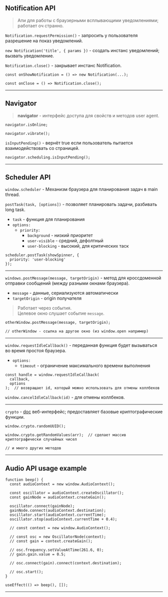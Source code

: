 ## Notification API

> Апи для работы с браузерными всплывающими уведомлениями;  
> работает оч странно.

`Notification.requestPermission()` - запросить у пользователя разрешение на показ уведомлений.

`new Notification('title', { params })` - создать инстанс уведомлений; вызвать уведомление.

`Notification.close()` - закрывает инстанс Notification.

```
const onShowNotification = () => new Notification(...);

const onClose = () => Notification.close();
```

___

##  Navigator

> **navigator** - интерфейс доступа для свойств и методов user agent.

```
navigator.isOnline;

navigator.vibrate();
```

`isInputPending()` - вернёт true если пользователь пытается взаимодействовать со страницей.

```
navigator.scheduling.isInputPending();
```

___

## Scheduler API

`window.scheduler` - Механизм браузера для планирования задач в main thread.

`postTask(task, [options])` - позволяет планировать задачи, разбивать long task.
  - `task` - функция для планирования
  - `options:`  
    - `priority:`  
      - `background` - низкий приоритет
      - `user-visible` - средний, дефолтный
      - `user-blocking` - высокий, для критических таск

```
scheduler.postTask(showSpinner, {
  priority: 'user-blocking'
});
```

___

`windows.postMessage(message, targetOrigin)` - метод для кроссдоменной отправки сообщений (между разными окнами браузера).
  - `message` - данные, сериализуются автоматически
  - `targetOrigin` - origin получателя

> Работает через события.  
> Целевое окно слушает событие `message`.

```
otherWindow.postMessage(message, targetOrigin);

// otherWindow - ссылка на другое окно (из window.open например)
```

___

`window.requestIdleCallback()` - переданная функция будет вызываться во время простоя браузера.
  - `options:`  
    - `timeout` - ограничение максимального времени выполнения

```
const handle = window.requestIdleCallback(
  callback,
  options
);  // возвращает id, который можно использовать для отмены коллбеков
```

`window.cancelIdleCallback(id)` - для отмены коллбеков.

___

`crypto` - [doc](https://developer.mozilla.org/ru/docs/Web/API/Crypto) веб-интерфейс; предоставляет базовые криптографические функции.

```
window.crypto.randomUUID();

window.crypto.getRandomValues(arr);  // сделает массив криптографически случайных чисел

// и много других методов
```

___

## Audio API usage example

```
function beep() {
  const audioContext = new window.AudioContext();

  const oscillator = audioContext.createOscillator();
  const gainNode = audioContext.createGain();

  oscillator.connect(gainNode);
  gainNode.connect(audioContext.destination);
  oscillator.start(audioContext.currentTime);
  oscillator.stop(audioContext.currentTime + 0.4);

  // const context = new window.AudioContext();

  // const osc = new OscillatorNode(context);
  // const gain = context.createGain();

  // osc.frequency.setValueAtTime(261.6, 0);
  // gain.gain.value = 0.5;

  // osc.connect(gain).connect(context.destination);

  // osc.start();
}

useEffect(() => beep(), []);
```

___


